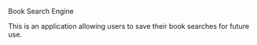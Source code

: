 Book Search Engine

This is an application allowing users to save their book searches for future use.
